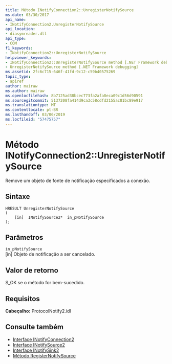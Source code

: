 ```yaml
---
title: Método INotifyConnection2::UnregisterNotifySource
ms.date: 03/30/2017
api_name:
- INotifyConnection2.UnregisterNotifySource
api_location:
- diasymreader.dll
api_type:
- COM
f1_keywords:
- INotifyConnection2::UnregisterNotifySource
helpviewer_keywords:
- INotifyConnection2::UnregisterNotifySource method [.NET Framework debugging]
- UnregisterNotifySource method [.NET Framework debugging]
ms.assetid: 2fc6c715-646f-41fd-9c12-c59b40575269
topic_type:
- apiref
author: mairaw
ms.author: mairaw
ms.openlocfilehash: 8b7125ad38bcec773fa2afa8eca09c1d56d90591
ms.sourcegitcommit: 5137208fa414d9ca3c58cdfd2155ac81bc89e917
ms.translationtype: MT
ms.contentlocale: pt-BR
ms.lasthandoff: 03/06/2019
ms.locfileid: "57475757"
---
```

# <a name="inotifyconnection2unregisternotifysource-method"></a>Método INotifyConnection2::UnregisterNotifySource
Remove um objeto de fonte de notificação especificados a conexão.  
  
## <a name="syntax"></a>Sintaxe  
  
```  
HRESULT UnregisterNotifySource  
(  
    [in]  INotifySource2*  in_pNotifySource  
);  
```  
  
## <a name="parameters"></a>Parâmetros  
 `in_pNotifySource`  
 [in] Objeto de notificação a ser cancelado.  
  
## <a name="return-value"></a>Valor de retorno  
 S_OK se o método for bem-sucedido.  
  
## <a name="requirements"></a>Requisitos  
 **Cabeçalho:** ProtocolNotify2.idl  
  
## <a name="see-also"></a>Consulte também
- [Interface INotifyConnection2](../../../../docs/framework/unmanaged-api/diagnostics/inotifyconnection2-interface.md)
- [Interface INotifySource2](../../../../docs/framework/unmanaged-api/diagnostics/inotifysource2-interface.md)
- [Interface INotifySink2](../../../../docs/framework/unmanaged-api/diagnostics/inotifysink2-interface.md)
- [Método RegisterNotifySource](../../../../docs/framework/unmanaged-api/diagnostics/inotifyconnection2-registernotifysource-method.md)
